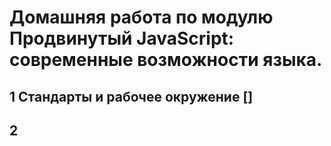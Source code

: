 # Домашняя работа по модулю Продвинутый JavaScript: современные возможности языка.

## 1 Стандарты и рабочее окружение []
## 2 